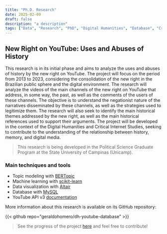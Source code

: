 ```yaml
---
title: "Ph.D. Research"
date: 2025-02-09
draft: false
description: "a description"
tags: ["Data", "Research", "PhD", "Digital Humanities", "Database", "Critical Internet Studies" ]
---
```


## New Right on YouTube: Uses and Abuses of History

This research is in its initial phase and aims to analyze the uses and abuses of history by the new right on YouTube. The project will focus on the period from 2013 to 2023, considering the consolidation of the new right in the Brazilian public sphere and the digital environment. The research will analyze the videos of the main channels of the new right on YouTube that address, in some way, the past, as well as the comments of the users of these channels. The objective is to understand the negationist nature of the narratives disseminated by these channels, as well as the strategies used to legitimize them. The research will also seek to identify the main historical themes addressed by the new right, as well as the main historical references used to support their arguments. The project will be developed in the context of the Digital Humanities and Critical Internet Studies, seeking to contribute to the understanding of the relationship between history, memory, and digital media.

>This research is being developed in the Political Science Graduate Program at the State University of Campinas (Unicamp).

### Main techniques and tools

- Topic modeling with [BERTopic](https://github.com/MaartenGr/BERTopic)
- Machine learning with [scikit-learn](https://scikit-learn.org/stable/)
- Data visualization with [Altair](https://altair-viz.github.io/)
- Database with [MySQL](https://www.mysql.com/)
- YouTube API v3 [documentation](https://developers.google.com/youtube/v3)

More information about this research is available on its GitHub repository:

{{< github repo="geraldohomero/dh-youtube-database" >}}

> See the progress of the project [here](https://github.com/users/geraldohomero/projects/4) and feel free to contribute!